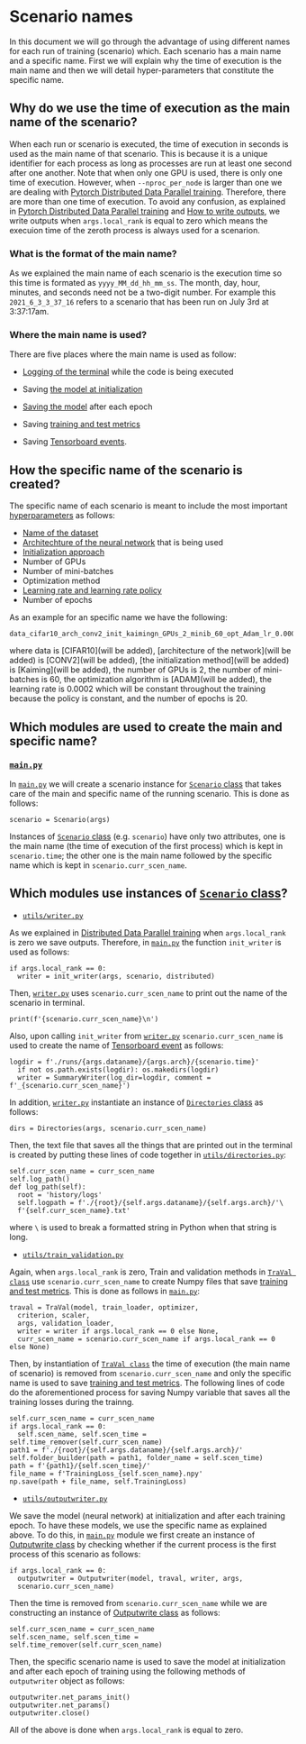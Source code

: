 # Scenario names

In this document we will go through the advantage of using different names for each run of training (scenario) which. Each scenario has a main name and a specific name. First we will explain why the time of execution is the main name and then we will detail hyper-parameters that constitute the specific name.

## Why do we use the time of execution as the main name of the scenario?

When each run or scenario is executed, the time of execution in seconds is used as the main name of that scenario. This is because it is a unique identifier for each process as long as processes are run at least one second after one another. Note that when only one GPU is used, there is only one time of execution. However, when `--nproc_per_node` is larger than one we are dealing with [Pytorch Distributed Data Parallel training](https://github.com/sdamadi/image-classification/blob/main/README/distributed_data_parallel_training.me). Therefore, there are more than one time of execution. To avoid any confusion, as explained in [Pytorch Distributed Data Parallel training](https://github.com/sdamadi/image-classification/blob/main/README/distributed_data_parallel_training.me) and [How to write outputs](https://github.com/sdamadi/image-classification/blob/main/README/How_to_write_outputs.md), we write outputs when `args.local_rank` is equal to zero which means the execuion time of the zeroth process is always used for a scenarion.

### What is the format of the main name?

As we explained the main name of each scenario is the execution time so this time is formated as `yyyy_MM_dd_hh_mm_ss`. The month, day, hour, minutes, and seconds need not be a two-digit number. For example this `2021_6_3_3_37_16` refers to a scenario that has been run on July 3rd at 3:37:17am.

### Where the main name is used?

There are five places where the main name is used as follow:
- [Logging of the terminal](https://github.com/sdamadi/image-classification/blob/main/README/logging_terminal.md) while the code is being executed
- Saving [the model at initialization](https://github.com/sdamadi/image-classification/blob/main/README/model_at_initialization.md)
- [Saving the model](https://github.com/sdamadi/image-classification/blob/main/README/saving_model.md) after each epoch
- Saving [training and test metrics](https://github.com/sdamadi/image-classification/blob/main/README/training_test_metrics.md) 

- Saving [Tensorboard events](https://github.com/sdamadi/image-classification/blob/main/README/tensorboard.md).

## How the specific name of the scenario is created?

The specific name of each scenario is meant to include the most important [hyperparameters](https://github.com/sdamadi/image-classification/blob/main/README/hyperparameters.md) as follows:

- [Name of the dataset](https://github.com/sdamadi/image-classification/blob/main/README/datasets.md)
- [Architechture of the neural network](https://github.com/sdamadi/image-classification/blob/main/README/network_architecture.md) that is being used
- [Initialization approach](https://github.com/sdamadi/image-classification/blob/main/README/datasets.md)
- Number of GPUs
- Number of mini-batches
- Optimization method
- [Learning rate and learning rate policy](https://github.com/sdamadi/image-classification/blob/main/README/learning_rate.md)
- Number of epochs

As an example for an specific name we have the following:

```
data_cifar10_arch_conv2_init_kaimingn_GPUs_2_minib_60_opt_Adam_lr_0.0002_lrpolicy_constant_lr_ep_20
```
where data is [CIFAR10](will be added), [architecture of the network](will be added) is [CONV2](will be added), [the initialization method](will be added) is [Kaiming](will be added), the number of GPUs is 2, the number of mini-batches is 60, the optimization algorithm is [ADAM](will be added), the learning rate is 0.0002 which will be constant throughout the training because the policy is constant, and the number of epochs is 20.


## Which modules are used to create the main and specific name?

### [`main.py`](https://github.com/sdamadi/image-classification/blob/main/main.py)

In [`main.py`](https://github.com/sdamadi/image-classification/blob/main/main.py) we will create a scenario instance for [`Scenario` class](https://github.com/sdamadi/image-classification/blob/main/utils/scenario.py) that takes care of the main and specific name of the running scenario. This is done as follows:

```
scenario = Scenario(args)
```

Instances of [`Scenario` class](https://github.com/sdamadi/image-classification/blob/main/utils/scenario.py) (e.g. `scenario`) have only two attributes, one is the main name (the time of execution of the first process) which is kept in `scenario.time`; the other one is the main name followed by the specific name which is kept in `scenario.curr_scen_name`. 

## Which modules use instances of [`Scenario` class](https://github.com/sdamadi/image-classification/blob/main/utils/scenario.py)?


- [`utils/writer.py`](https://github.com/sdamadi/image-classification/blob/main/utils/writer.py)

As we explained in [Distributed Data Parallel training](https://github.com/sdamadi/image-classification/blob/main/README/distributed_data_parallel_training.me) when `args.local_rank` is zero we save outputs. Therefore, in [`main.py`](https://github.com/sdamadi/image-classification/blob/main/main.py) the function `init_writer` is used as follows:

```{python}
if args.local_rank == 0:
  writer = init_writer(args, scenario, distributed) 
```

Then, [`writer.py`](https://github.com/sdamadi/image-classification/blob/main/utils/writer.py) uses `scenario.curr_scen_name` to print out the name of the scenario in terminal. 

```
print(f'{scenario.curr_scen_name}\n')
```

Also, upon calling  `init_writer` from [`writer.py`](https://github.com/sdamadi/image-classification/blob/main/utils/writer.py) `scenario.curr_scen_name` is used to create the name of [Tensorboard event](https://github.com/sdamadi/image-classification/blob/main/README/tensorboard.md) as follows:

```
logdir = f'./runs/{args.dataname}/{args.arch}/{scenario.time}'
  if not os.path.exists(logdir): os.makedirs(logdir)
  writer = SummaryWriter(log_dir=logdir, comment = f'_{scenario.curr_scen_name}')
```

In addition, [`writer.py`](https://github.com/sdamadi/image-classification/blob/main/utils/writer.py) instantiate an instance of [`Directories` class](https://github.com/sdamadi/image-classification/blob/main/utils/directories.py) as follows:

```{python}
dirs = Directories(args, scenario.curr_scen_name)
```

Then, the text file that saves all the things that are printed out in the terminal is created by putting these lines of code together in [`utils/directories.py`](https://github.com/sdamadi/image-classification/blob/main/utils/directories.py):


```{python}
self.curr_scen_name = curr_scen_name
self.log_path()
def log_path(self):
  root = 'history/logs'
  self.logpath = f'./{root}/{self.args.dataname}/{self.args.arch}/'\
  f'{self.curr_scen_name}.txt'
```

where `\` is used to break a formatted string in Python when that string is long.


- [`utils/train_validation.py`](https://github.com/sdamadi/image-classification/blob/main/utils/train_validation.py)

Again, when `args.local_rank` is zero, Train and validation methods in [`TraVal class`](https://github.com/sdamadi/image-classification/blob/main/utils/train_validation.py) use `scenario.curr_scen_name` to create Numpy files that save [training and test metrics](https://github.com/sdamadi/image-classification/blob/main/README/training_test_metrics.md). This is done as follows in [`main.py`](https://github.com/sdamadi/image-classification/blob/main/main.py):

```{python}
traval = TraVal(model, train_loader, optimizer,
  criterion, scaler,
  args, validation_loader,
  writer = writer if args.local_rank == 0 else None,
  curr_scen_name = scenario.curr_scen_name if args.local_rank == 0 else None)
```

Then, by instantiation of [`TraVal class`](https://github.com/sdamadi/image-classification/blob/main/utils/train_validation.py) the time of execution (the main name of scenario) is removed from `scenario.curr_scen_name` and only the specific name is used to save [training and test metrics](https://github.com/sdamadi/image-classification/blob/main/README/). The following lines of code do the aforementioned process for saving Numpy variable that saves all the training losses during the trainng.

```{python}
self.curr_scen_name = curr_scen_name
if args.local_rank == 0:
  self.scen_name, self.scen_time = self.time_remover(self.curr_scen_name)
path1 = f'./{root}/{self.args.dataname}/{self.args.arch}/'
self.folder_builder(path = path1, folder_name = self.scen_time)
path = f'{path1}/{self.scen_time}/'
file_name = f'TrainingLoss_{self.scen_name}.npy'
np.save(path + file_name, self.TrainingLoss)
```

- [`utils/outputwriter.py`](https://github.com/sdamadi/image-classification/blob/main/utils/outputwriter.py)

We save the model (neural network) at initialization and after each training epoch. To have these models, we use the specific name as explained above. To do this, in [`main.py`](https://github.com/sdamadi/image-classification/blob/main/main.py) module we first create an instance of [Outputwrite class](https://github.com/sdamadi/image-classification/blob/main/utils/outputwriter.py) by checking whether if the current process is the first process of this scenario as follows:

```{python}
if args.local_rank == 0:
  outputwriter = Outputwriter(model, traval, writer, args,
  scenario.curr_scen_name)
```

Then the time is removed from `scenario.curr_scen_name` while we are constructing an instance of [Outputwrite class](https://github.com/sdamadi/image-classification/blob/main/utils/outputwriter.py) as follows:

```{python}
self.curr_scen_name = curr_scen_name
self.scen_name, self.scen_time = self.time_remover(self.curr_scen_name)
```
Then, the specific scenario name is used to save the model at initialization and after each epoch of training using the following methods of `outputwriter` object as follows:

```{python}
outputwriter.net_params_init()
outputwriter.net_params()
outputwriter.close()
```

All of the above is done when `args.local_rank` is equal to zero.

